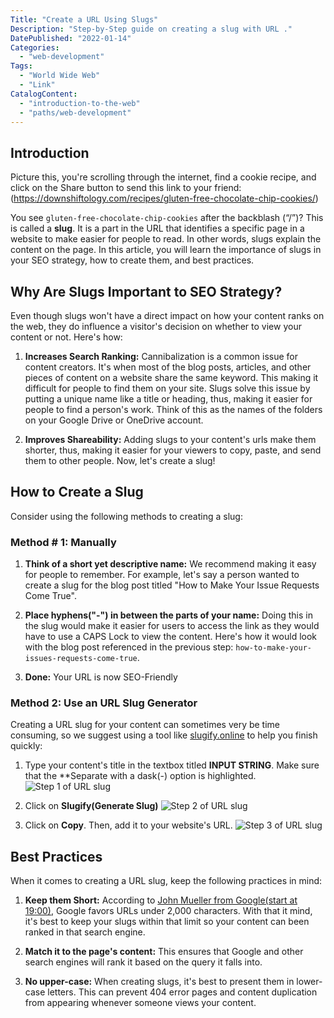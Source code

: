 ```yaml
---
Title: "Create a URL Using Slugs"
Description: "Step-by-Step guide on creating a slug with URL ."
DatePublished: "2022-01-14"
Categories:
  - "web-development"
Tags:
  - "World Wide Web"
  - "Link"
CatalogContent:
  - "introduction-to-the-web"
  - "paths/web-development"
---
```


## Introduction 

Picture this, you're scrolling through the internet, find a cookie recipe, and click on the Share button to send this link to your friend:
(https://downshiftology.com/recipes/gluten-free-chocolate-chip-cookies/) 

You see `gluten-free-chocolate-chip-cookies` after the backblash (“/”)? This is called a **slug**. It is a part in the URL that identifies a specific page in a website to make easier for people to read. In other words, slugs explain the content on the page. In this article, you will learn the importance of slugs in your SEO strategy, how to create them, and best practices.   


## Why Are Slugs Important to SEO Strategy?

Even though slugs won't have a direct impact on how your content ranks on the web, they do influence a visitor's decision on whether to view your content or not. Here's how:

1. **Increases Search Ranking:** Cannibalization is a common issue for content creators. It's when most of the blog posts, articles, and other pieces of content on a website share the same keyword. This making it difficult for people to find them on your site. Slugs solve this issue by putting a unique name like a title or heading, thus, making it easier for people to find a person's work. Think of this as the names of the folders on your Google Drive or OneDrive account. 

2.  **Improves Shareability:** 
Adding slugs to your content's urls make them shorter, thus, making it easier for your viewers to copy, paste, and send them to other people. 
Now, let's create a slug! 

## How to Create a Slug 
Consider using the following methods to creating a slug:
### Method # 1: Manually 
1. **Think of a short yet descriptive name:**  We recommend making it easy for people to remember. For example,  let's say a person wanted to create a slug for the blog post titled "How to Make Your Issue Requests Come True".

2. **Place hyphens("-") in between the parts of your name:** Doing this in the slug would make it easier for users to access the link as they would have to use a CAPS Lock to view the content.  Here's how it would look with the blog post referenced in the previous step: `how-to-make-your-issues-requests-come-true`.
3. **Done:** Your URL is now SEO-Friendly 
### Method 2: Use an URL Slug Generator 
Creating a URL slug for your content can sometimes very be time consuming, so we suggest using a tool like [slugify.online](https://slugify.online/)  to help you finish quickly:
1. Type your content's title in the textbox titled **INPUT STRING**. Make sure that the **Separate with a dask(-) option is highlighted. 
![Step 1 of URL slug](https://github.com/rupali-codes/LinksHub/assets/105683440/99d288f1-bb6c-4a19-91bc-87aaf2831de6)

2. Click on **Slugify(Generate Slug)**
![Step 2 of URL slug](https://github.com/rupali-codes/LinksHub/assets/105683440/11a09935-a07a-4ec2-afd6-08e89ef39564)
3. Click on **Copy**. Then, add it to your website's URL.
![Step 3 of URL slug](https://github.com/rupali-codes/LinksHub/assets/105683440/8d162c25-d52b-4ecf-8c2c-4d4f0e21dffb)

## Best Practices 
When it comes to creating a URL slug, keep the following practices in mind:

1. **Keep them Short:** According to [John Mueller from Google(start at 19:00)](https://www.youtube.com/live/4FkSZIW6d48?feature=share), Google favors URLs under 2,000 characters. With that it mind, it's best to keep your slugs within that limit so your content can been ranked in that search engine.  

2. **Match it to the page's content:** This ensures that Google and other search engines will rank it based on the query it falls into. 
3. **No upper-case:** When creating slugs, it's best to present them in lower-case letters. This can prevent 404 error pages and content duplication from appearing whenever someone views your content. 
